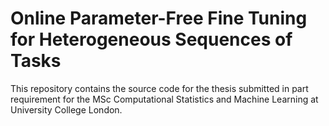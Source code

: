 # Online Parameter-Free Fine Tuning for Heterogeneous Sequences of Tasks
This repository contains the source code for the thesis submitted in part requirement for the MSc Computational Statistics and Machine Learning at University College London.
